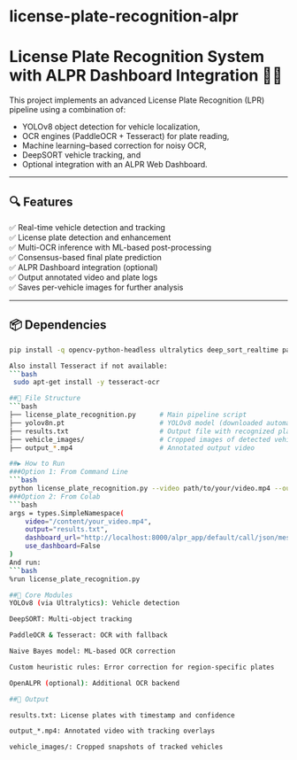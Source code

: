 # license-plate-recognition-alpr

# License Plate Recognition System with ALPR Dashboard Integration 🚗📸

This project implements an advanced License Plate Recognition (LPR) pipeline using a combination of:
- YOLOv8 object detection for vehicle localization,
- OCR engines (PaddleOCR + Tesseract) for plate reading,
- Machine learning–based correction for noisy OCR,
- DeepSORT vehicle tracking, and
- Optional integration with an ALPR Web Dashboard.

---

## 🔍 Features

✅ Real-time vehicle detection and tracking  
✅ License plate detection and enhancement  
✅ Multi-OCR inference with ML-based post-processing  
✅ Consensus-based final plate prediction  
✅ ALPR Dashboard integration (optional)  
✅ Output annotated video and plate logs  
✅ Saves per-vehicle images for further analysis

---

## 📦 Dependencies

```bash
pip install -q opencv-python-headless ultralytics deep_sort_realtime paddleocr pytesseract scikit-learn joblib

Also install Tesseract if not available:
```bash
 sudo apt-get install -y tesseract-ocr

##📁 File Structure
```bash
├── license_plate_recognition.py      # Main pipeline script
├── yolov8n.pt                        # YOLOv8 model (downloaded automatically)
├── results.txt                       # Output file with recognized plates
├── vehicle_images/                   # Cropped images of detected vehicles
├── output_*.mp4                      # Annotated output video

##▶️ How to Run
###Option 1: From Command Line
```bash
python license_plate_recognition.py --video path/to/your/video.mp4 --output results.txt --use_dashboard
###Option 2: From Colab
```bash
args = types.SimpleNamespace(
    video="/content/your_video.mp4",
    output="results.txt",
    dashboard_url="http://localhost:8000/alpr_app/default/call/json/message",
    use_dashboard=False
)
And run:
```bash
%run license_plate_recognition.py

##🧠 Core Modules
YOLOv8 (via Ultralytics): Vehicle detection

DeepSORT: Multi-object tracking

PaddleOCR & Tesseract: OCR with fallback

Naive Bayes model: ML-based OCR correction

Custom heuristic rules: Error correction for region-specific plates

OpenALPR (optional): Additional OCR backend

##📸 Output

results.txt: License plates with timestamp and confidence

output_*.mp4: Annotated video with tracking overlays

vehicle_images/: Cropped snapshots of tracked vehicles

